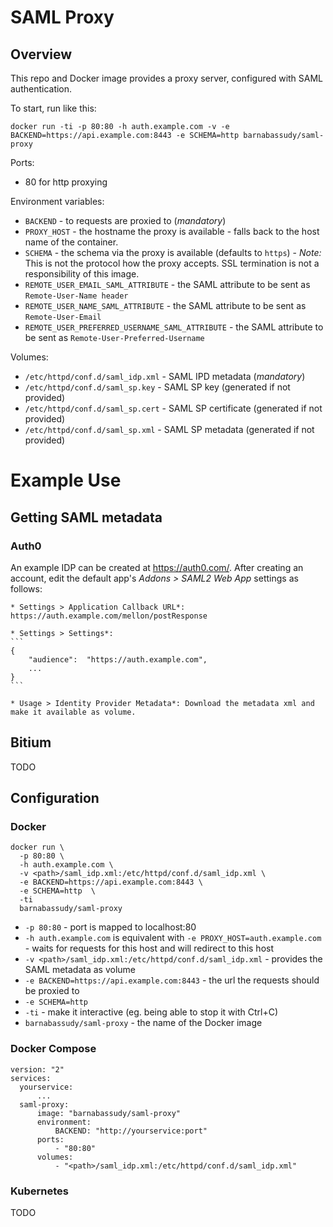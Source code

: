 # SAML Proxy

## Overview

This repo and Docker image provides a proxy server, configured with SAML authentication.

To start, run like this:
```
docker run -ti -p 80:80 -h auth.example.com -v -e BACKEND=https://api.example.com:8443 -e SCHEMA=http barnabassudy/saml-proxy
```

Ports:
* 80 for http proxying

Environment variables:
* `BACKEND` - to requests are proxied to (_mandatory_)
* `PROXY_HOST` - the hostname the proxy is available - falls back to the host name of the container.
* `SCHEMA` - the schema via the proxy is available (defaults to `https`) - _Note:_ This is not the protocol how the proxy accepts. SSL termination is not a responsibility of this image.
* `REMOTE_USER_EMAIL_SAML_ATTRIBUTE` - the SAML attribute to be sent as `Remote-User-Name header`
* `REMOTE_USER_NAME_SAML_ATTRIBUTE` - the SAML attribute to be sent as `Remote-User-Email`
* `REMOTE_USER_PREFERRED_USERNAME_SAML_ATTRIBUTE` - the SAML attribute to be sent as `Remote-User-Preferred-Username`

Volumes:
* `/etc/httpd/conf.d/saml_idp.xml` - SAML IPD metadata (_mandatory_)
* `/etc/httpd/conf.d/saml_sp.key` - SAML SP key (generated if not provided)
* `/etc/httpd/conf.d/saml_sp.cert` - SAML SP certificate (generated if not provided)
* `/etc/httpd/conf.d/saml_sp.xml` - SAML SP metadata (generated if not provided)

# Example Use

## Getting SAML metadata
### Auth0

An example IDP can be created at https://auth0.com/. After creating an account, edit the default app's *Addons > SAML2 Web App* settings as follows:

    * Settings > Application Callback URL*: https://auth.example.com/mellon/postResponse

    * Settings > Settings*:
    ```
    {
        "audience":  "https://auth.example.com",
        ...
    }
    ```

    * Usage > Identity Provider Metadata*: Download the metadata xml and make it available as volume.

## Bitium

TODO

## Configuration

### Docker

```
docker run \
  -p 80:80 \
  -h auth.example.com \
  -v <path>/saml_idp.xml:/etc/httpd/conf.d/saml_idp.xml \
  -e BACKEND=https://api.example.com:8443 \
  -e SCHEMA=http  \
  -ti
  barnabassudy/saml-proxy
```

* `-p 80:80` - port is mapped to localhost:80
* `-h auth.example.com` is equivalent with `-e PROXY_HOST=auth.example.com` - waits for requests for this host and will redirect to this host
* `-v <path>/saml_idp.xml:/etc/httpd/conf.d/saml_idp.xml` - provides the SAML metadata as volume
* `-e BACKEND=https://api.example.com:8443` - the url the requests should be proxied to
* `-e SCHEMA=http`
* `-ti` - make it interactive (eg. being able to stop it with Ctrl+C)
* `barnabassudy/saml-proxy` - the name of the Docker image

### Docker Compose

```
version: "2"
services:
  yourservice:
      ...
  saml-proxy:
      image: "barnabassudy/saml-proxy"
      environment:
          BACKEND: "http://yourservice:port"
      ports:
          - "80:80"
      volumes:
          - "<path>/saml_idp.xml:/etc/httpd/conf.d/saml_idp.xml"
```

### Kubernetes

TODO
